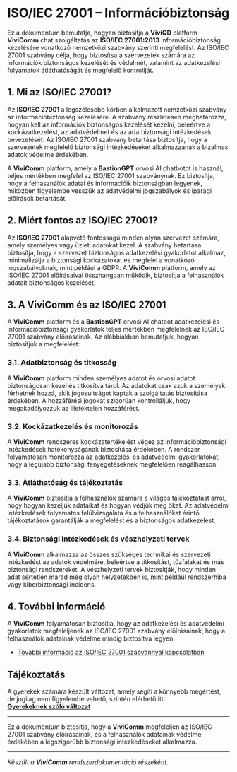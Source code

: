 # ISO/IEC 27001 – Információbiztonság

Ez a dokumentum bemutatja, hogyan biztosítja a **ViviQD** platform **ViviComm** chat szolgáltatás az **ISO/IEC 27001:2013** információbiztonság kezelésére vonatkozó nemzetközi szabvány szerinti megfelelést. Az ISO/IEC 27001 szabvány célja, hogy biztosítsa a szervezetek számára az információk biztonságos kezelését és védelmét, valamint az adatkezelési folyamatok átláthatóságát és megfelelő kontrollját.

## 1. Mi az ISO/IEC 27001?

Az **ISO/IEC 27001** a legszélesebb körben alkalmazott nemzetközi szabvány az információbiztonság kezelésére. A szabvány részletesen meghatározza, hogyan kell az információk biztonságos kezelését kezelni, beleértve a kockázatkezelést, az adatvédelmet és az adatbiztonsági intézkedések bevezetését. Az ISO/IEC 27001 szabvány betartása biztosítja, hogy a szervezetek megfelelő biztonsági intézkedéseket alkalmazzanak a bizalmas adatok védelme érdekében.

A **ViviComm** platform, amely a **BastionGPT** orvosi AI chatbotot is használ, teljes mértékben megfelel az ISO/IEC 27001 szabványnak. Ez biztosítja, hogy a felhasználók adatai és információik biztonságban legyenek, miközben figyelembe vesszük az adatvédelmi jogszabályok és iparági előírások betartását.

## 2. Miért fontos az ISO/IEC 27001?

Az **ISO/IEC 27001** alapvető fontosságú minden olyan szervezet számára, amely személyes vagy üzleti adatokat kezel. A szabvány betartása biztosítja, hogy a szervezet biztonságos adatkezelési gyakorlatot alkalmaz, minimalizálja a biztonsági kockázatokat és megfelel a vonatkozó jogszabályoknak, mint például a GDPR. A **ViviComm** platform, amely az ISO/IEC 27001 előírásaival összhangban működik, biztosítja a felhasználók adatait biztonságos kezelését.

## 3. A **ViviComm** és az ISO/IEC 27001

A **ViviComm** platform és a **BastionGPT** orvosi AI chatbot adatkezelési és információbiztonsági gyakorlatok teljes mértékben megfelelnek az ISO/IEC 27001 szabvány előírásainak. Az alábbiakban bemutatjuk, hogyan biztosítjuk a megfelelést:

### **3.1. Adatbiztonság és titkosság**
A **ViviComm** platform minden személyes adatot és orvosi adatot biztonságosan kezel és titkosítva tárol. Az adatokat csak azok a személyek férhetnek hozzá, akik jogosultságot kaptak a szolgáltatás biztosítása érdekében. A hozzáférési jogokat szigorúan kontrolláljuk, hogy megakadályozzuk az illetéktelen hozzáférést.

### **3.2. Kockázatkezelés és monitorozás**
A **ViviComm** rendszeres kockázatértékelést végez az információbiztonsági intézkedések hatékonyságának biztosítása érdekében. A rendszer folyamatosan monitorozza az adatkezelési és adatvédelmi gyakorlatokat, hogy a legújabb biztonsági fenyegetéseknek megfelelően reagálhasson.

### **3.3. Átláthatóság és tájékoztatás**
A **ViviComm** biztosítja a felhasználók számára a világos tájékoztatást arról, hogy hogyan kezeljük adataikat és hogyan védjük meg őket. Az adatvédelmi intézkedések folyamatos felülvizsgálata és a felhasználókat érintő tájékoztatások garantálják a megfelelést és a biztonságos adatkezelést.

### **3.4. Biztonsági intézkedések és vészhelyzeti tervek**
A **ViviComm** alkalmazza az összes szükséges technikai és szervezeti intézkedést az adatok védelmére, beleértve a titkosítást, tűzfalakat és más biztonsági rendszereket. A vészhelyzeti tervek biztosítják, hogy minden adat sértetlen marad még olyan helyzetekben is, mint például rendszerhiba vagy kiberbiztonsági incidens.

## 4. További információ

A **ViviComm** folyamatosan biztosítja, hogy az adatkezelési és adatvédelmi gyakorlatok megfeleljenek az ISO/IEC 27001 szabvány előírásainak, hogy a felhasználók adatainak védelme mindig biztosítva legyen.

- [További információ az ISO/IEC 27001 szabvánnyal kapcsolatban](https://www.iso.org/isoiec-27001-information-security.html)

## Tájékoztatás

A gyerekek számára készült változat, amely segíti a könnyebb megértést,<br/> de jogilag nem figyelembe vehető, szintén elérhető itt:  
[**Gyerekeknek szóló változat**](../easy/easy-iso-iec-27001-compliance.md)

---

Ez a dokumentum biztosítja, hogy a **ViviComm** megfeleljen az ISO/IEC 27001 szabvány előírásainak, és a felhasználók adatainak védelme érdekében a legszigorúbb biztonsági intézkedéseket alkalmazza.

---

*Készült a **ViviComm** rendszerdokumentáció részeként.*
